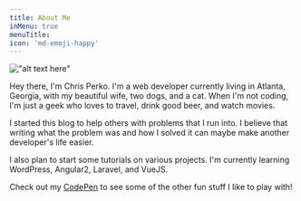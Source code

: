 ```yaml
---
title: About Me
inMenu: true
menuTitle:
icon: 'md-emoji-happy'
---
```

!["alt text here"](assets/images/profile.jpg)

Hey there, I'm Chris Perko.  I'm a web developer currently living in Atlanta, Georgia, with my beautiful wife, two dogs, and a cat.  When I'm not coding, I'm just a geek who loves to travel, drink good beer, and watch movies.

I started this blog to help others with problems that I run into.  I believe that writing what the problem was and how I solved it can maybe make another developer's life easier.

I also plan to start some tutorials on various projects.  I'm currently learning WordPress, Angular2, Laravel, and VueJS.

Check out my [CodePen](http://codepen.io/ChrisPerko/) to see some of the other fun stuff I like to play with!
